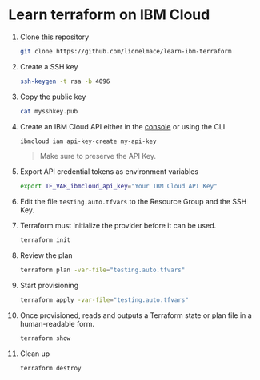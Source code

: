 # Learn terraform on IBM Cloud

1. Clone this repository

    ```sh
    git clone https://github.com/lionelmace/learn-ibm-terraform
    ```

1. Create a SSH key

    ```sh
    ssh-keygen -t rsa -b 4096
    ```

1. Copy the public key

    ```sh
    cat mysshkey.pub
    ```

1. Create an IBM Cloud API either in the [console](https://cloud.ibm.com/iam/apikeys) or using the CLI

    ```sh
    ibmcloud iam api-key-create my-api-key
    ```

    > Make sure to preserve the API Key.

1. Export API credential tokens as environment variables

    ```sh
    export TF_VAR_ibmcloud_api_key="Your IBM Cloud API Key"
    ```

1. Edit the file `testing.auto.tfvars` to the Resource Group and the SSH Key.

1. Terraform must initialize the provider before it can be used.

    ```sh
    terraform init
    ```

1. Review the plan

    ```sh
    terraform plan -var-file="testing.auto.tfvars"
    ```

1. Start provisioning

    ```sh
    terraform apply -var-file="testing.auto.tfvars"
    ```

1. Once provisioned, reads and outputs a Terraform state or plan file in a human-readable form.

    ```sh
    terraform show
    ```

1. Clean up

    ```sh
    terraform destroy
    ```
